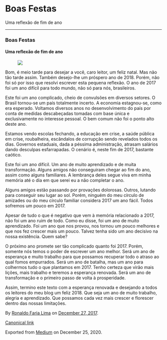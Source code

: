 Boas Festas
===========

Uma reflexão de fim de ano

------------------------------------------------------------------------

### Boas Festas

#### Uma reflexão de fim de ano

<figure>
<img src="https://cdn-images-1.medium.com/max/800/1*gHgYCpSW99ozsJlEKJ1sMg.jpeg" class="graf-image" />
</figure>Bom, é meio tarde para desejar a você, caro leitor, um feliz
natal. Mas não tão tarde assim. Também desejo-lhe um próspero ano de
2018. Porém, não foi só por isso que resolvi escrever esta pequena
reflexão. O ano de 2017 foi um ano difícil para todo mundo, não só para
nós, brasileiros.

Este foi um ano complicado, cheio de convulsões em diversos setores. O
Brasil tornou-se um país totalmente incerto. A economia estagnou-se,
como era esperado. Voltamos diversos anos no desenvolvimento do país por
conta de medidas descabeçadas tomadas com base única e exclusivamente no
interesse pessoal. O bem comum não foi o ponto alto deste ano.

Estamos vendo escolas fechando, a educação em crise, a saúde pública em
crise, roubalheira, escândalos de corrupção sendo revelados todos os
dias. Governos estaduais, dada a péssima administração, atrasam salários
dando desculpas esfarrapadas. O cenário é, neste fim de 2017, bastante
caótico.

Este foi um ano difícil. Um ano de muito aprendizado e de muita
transformação. Alguns amigos não conseguiram chegar ao fim do ano, assim
como alguns familiares. A lembrança deles segue viva em minha memória
até o dia em que serei eu a não completar o ano.

Alguns amigos estão passando por provações dolorosas. Outros, lutando
para conseguir seu lugar ao sol. Porém, ninguém do meu círculo de
amizades ou do meu círculo familiar considera 2017 um ano fácil. Todos
sofremos um pouco em 2017.

Apesar de tudo o que é negativo que vem à memória relacionado a 2017,
não foi um ano ruim de todo. Como eu disse, foi um ano de muito
aprendizado. Foi um ano que nos provou, nos tornou um pouco melhores e
que nos fez crescer mais um pouco. Talvez tenha sido um ano decisivo na
nossa existência. Quem sabe?

O próximo ano promete ser tão complicado quanto foi 2017. Porém, somente
nós temos o poder de escrever um ano melhor. Será um ano de esperança e
muito trabalho para que possamos recuperar todo o atraso ao qual fomos
empurrados. Será um ano de batalha, mas um ano para colhermos tudo o que
plantamos em 2017. Tenho certeza que virão mais lições, mais trabalho e
teremos a esperança renovada. Será um ano de transformação e o primeiro
passo de volta à prosperidade.

Assim, termino este texto com a esperança renovada e desejando a todos
os leitores do meu blog um feliz 2018. Que seja um ano de muito
trabalho, alegria e aprendizado. Que possamos cada vez mais crescer e
florescer dentro das nossas limitações.

By
<a href="https://medium.com/@ronaldolima" class="p-author h-card">Ronaldo Faria Lima</a>
on [December 27, 2017](https://medium.com/p/bbe7acad0408).

<a href="https://medium.com/@ronaldolima/boas-festas-bbe7acad0408" class="p-canonical">Canonical link</a>

Exported from [Medium](https://medium.com) on December 25, 2020.
